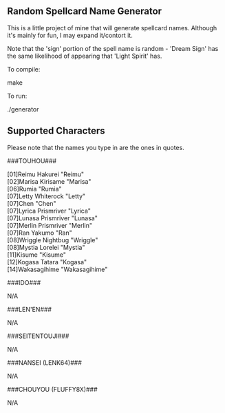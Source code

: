 ## Random Spellcard Name Generator ##
This is a little project of mine that will generate spellcard names. Although it's mainly for fun, I may expand it/contort it.

Note that the 'sign' portion of the spell name is random - 'Dream Sign' has the same likelihood of appearing that 'Light Spirit' has.

To compile:

make

To run:

./generator

## Supported Characters ##

Please note that the names you type in are the ones in quotes.

###TOUHOU###

[01]Reimu Hakurei "Reimu"		<br>
[02]Marisa Kirisame "Marisa"		<br>
[06]Rumia "Rumia"			<br>
[07]Letty Whiterock "Letty"		<br>
[07]Chen "Chen"				<br>
[07]Lyrica Prismriver "Lyrica"		<br>
[07]Lunasa Prismriver "Lunasa"		<br>
[07]Merlin Prismriver "Merlin"		<br>
[07]Ran Yakumo "Ran"			<br>
[08]Wriggle Nightbug "Wriggle"		<br>
[08]Mystia Lorelei "Mystia"		<br>
[11]Kisume "Kisume"			<br>
[12]Kogasa Tatara "Kogasa"		<br>
[14]Wakasagihime "Wakasagihime"		<br>

###IDO###

N/A

###LEN'EN###

N/A

###SEITENTOUJI###

N/A

###NANSEI (LENK64)###

N/A

###CHOUYOU (FLUFFY8X)###

N/A
